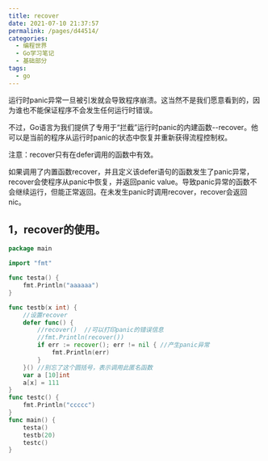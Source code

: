 ```yaml
---
title: recover
date: 2021-07-10 21:37:57
permalink: /pages/d44514/
categories:
  - 编程世界
  - Go学习笔记
  - 基础部分
tags:
  - go
---
```


运行时panic异常一旦被引发就会导致程序崩溃。这当然不是我们愿意看到的，因为谁也不能保证程序不会发生任何运行时错误。

不过，Go语言为我们提供了专用于“拦截”运行时panic的内建函数--recover。他可以是当前的程序从运行时panic的状态中恢复并重新获得流程控制权。

注意：recover只有在defer调用的函数中有效。

如果调用了内置函数recover，并且定义该defer语句的函数发生了panic异常，recover会使程序从panic中恢复，并返回panic value。导致panic异常的函数不会继续运行，但能正常返回。在未发生panic时调用recover，recover会返回nic。

## 1，recover的使用。

```go
package main

import "fmt"

func testa() {
	fmt.Println("aaaaaa")
}

func testb(x int) {
	//设置recover
	defer func() {
		//recover()  //可以打印panic的错误信息
		//fmt.Println(recover())
		if err := recover(); err != nil { //产生panic异常
			fmt.Println(err)
		}
	}() //别忘了这个圆括号，表示调用此匿名函数
	var a [10]int
	a[x] = 111
}
func testc() {
	fmt.Println("ccccc")
}
func main() {
	testa()
	testb(20)
	testc()
}

```
